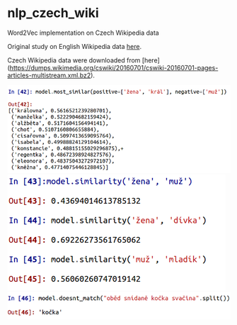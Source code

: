 # nlp_czech_wiki

Word2Vec implementation on Czech Wikipedia data

Original study on English Wikipedia data [here](http://textminingonline.com/training-word2vec-model-on-english-wikipedia-by-gensim).

Czech Wikipedia data were downloaded from [here] (https://dumps.wikimedia.org/cswiki/20160701/cswiki-20160701-pages-articles-multistream.xml.bz2).

![screenshot1](https://github.com/anastazie/nlp_czech_wiki/blob/master/screenshot1.png?raw=true)
![screenshot2](https://github.com/anastazie/nlp_czech_wiki/blob/master/screenshot2.png?raw=true)
![screenshot3](https://github.com/anastazie/nlp_czech_wiki/blob/master/screenshot3.png?raw=true)
